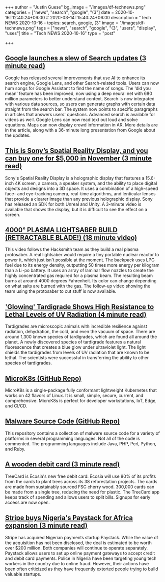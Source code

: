 +++
author = "Justin Guese"
bg_image = "/images/df-technews.png"
categories = ["news", "search", "google", "(3"]
date = 2020-10-16T12:40:24+06:00 # 2020-03-14T15:40:24+06:00
description = "Tech NEWS 2020-10-16 - topics: search, google, (3"
image = "/images/df-technews.png"
tags = ["news", "search", "google", "(3", "users", "display", "uses"]
title = "Tech NEWS 2020-10-16"
type = "post"

+++

## [Google launches a slew of Search updates (3 minute read)](https://techcrunch.com/2020/10/15/google-launches-a-slew-of-search-updates//1/0100017530e18204-ea7a8dc5-ce83-430f-9577-5af29d2499e9-000000/XcjKYIdw7Nfw0iP6dhLiiuq2MmmKbPfROWGVfji1DrE=163)

Google has released several improvements that use AI to enhance its search engine, Google Lens, and other Search-related tools. Users can now hum songs for Google Assistant to find the name of songs. The 'did you mean' feature has been improved, now using a deep neural net with 680 million parameters to better understand context. Search is now integrated with various data sources, so users can generate graphs with certain data straight from the search bar. The system now points to specific paragraphs in articles that answers users' questions. Advanced search is available for videos as well. Google Lens can now read text out loud and solve equations. Maps can now display crowd information in AR. More details are in the article, along with a 36-minute long presentation from Google about the updates.

## [This is Sony’s Spatial Reality Display, and you can buy one for $5,000 in November (3 minute read)](https://www.theverge.com/circuitbreaker/2020/10/15/21518679/sony-spacial-reality-display-hands-on-holographic-elf-sr1/1/0100017530e18204-ea7a8dc5-ce83-430f-9577-5af29d2499e9-000000/RgXmdJeiw7S_ZU3i6xsJhVG1CdxxwAqF1y6bWloTYCM=163)

Sony's Spatial Reality Display is a holographic display that features a 15.6-inch 4K screen, a camera, a speaker system, and the ability to place digital objects and designs into a 3D space. It uses a combination of a high-speed face- and eye-tracking camera, real-time algorithms, and lenticular lenses that provide a clearer image than any previous holographic display. Sony has released an SDK for both Unreal and Unity. A 3-minute video is available that shows the display, but it is difficult to see the effect on a screen.

## [4000° PLASMA LIGHTSABER BUILD (RETRACTABLE BLADE!) (18 minute video)](https://www.youtube.com/watch?v=xC6J4T_hUKg/1/0100017530e18204-ea7a8dc5-ce83-430f-9577-5af29d2499e9-000000/PtXtv5bAdmK3gKpDDYBKIE-97_Dmu83oWciV_n4Hqt4=163)

This video follows the Hacksmith team as they build a real plasma protosaber. A real lightsaber would require a tiny portable nuclear reactor to power it, which just isn't possible at the moment. The backpack uses LPG fuel due to its energy density, outputting 50 times more energy per kilogram than a Li-po battery. It uses an array of laminar flow nozzles to create the highly concentrated gas required for a plasma beam. The resulting beam burns at around 4000 degrees Fahrenheit. Its color can change depending on what salts are burned with the gas. The follow-up video showing the team using the protosaber to cut stuff is now available.

## ['Glowing' Tardigrade Shows High Resistance to Lethal Levels of UV Radiation (4 minute read)](https://interestingengineering.com/glowing-tardigrade-shows-high-resistance-to-lethal-levels-of-uv-radiation/1/0100017530e18204-ea7a8dc5-ce83-430f-9577-5af29d2499e9-000000/oteAyVp0xt0k1ApmnY6mdhBGDDHdUwbip4KfhwxCnbc=163)

Tardigrades are microscopic animals with incredible resilience against radiation, dehydration, the cold, and even the vacuum of space. There are around 1,300 known species of tardigrades, which are found all around the planet. A newly discovered species of tardigrade features a natural fluorescence that creates a blue glow under ultraviolet light. The light shields the tardigrades from levels of UV radiation that are known to be lethal. The scientists were successful in transferring the ability to other species of tardigrades.

## [MicroK8s (GitHub Repo)](https://github.com/ubuntu/microk8s/1/0100017530e18204-ea7a8dc5-ce83-430f-9577-5af29d2499e9-000000/S8IV_z2jPRsM-7LPmfmynTrkOPS4nPkgqRFb_9gmc9w=163)

MicroK8s is a single-package fully conformant lightweight Kubernetes that works on 42 flavors of Linux. It is small, simple, secure, current, and comprehensive. MicroK8s is perfect for developer workstations, IoT, Edge, and CI/CD.

## [Malware Source Code (GitHub Repo)](https://github.com/vxunderground/MalwareSourceCode/1/0100017530e18204-ea7a8dc5-ce83-430f-9577-5af29d2499e9-000000/f1g0bm_WcT9tOIAaoVq-1BrO2JZuYjSOiVYvGCbSCjg=163)

This repository contains a collection of malware source code for a variety of platforms in several programming languages. Not all of the code is commented. The programming languages include Java, PHP, Perl, Python, and Ruby.

## [A wooden debit card (3 minute read)](https://blog.ecosia.org/treecard-debitcard//1/0100017530e18204-ea7a8dc5-ce83-430f-9577-5af29d2499e9-000000/9xUfOKxKxQEM2Q84iAccZEvXq5LcWYUQxPbl6LyDqS8=163)

TreeCard is Ecosia's new free debit card. Ecosia will use 80% of its profits from the cards to plant trees across its 38 reforestation projects. The cards are made from sustainably sourced FSC cherry wood. 300,000 cards can be made from a single tree, reducing the need for plastic. The TreeCard app keeps track of spending and allows users to split bills. Signups for early access are now open.

## [Stripe buys Nigeria's Paystack for Africa expansion (3 minute read)](https://qz.com/africa/1917940/stripes-buys-nigerias-paystack-for-africa-expansion//1/0100017530e18204-ea7a8dc5-ce83-430f-9577-5af29d2499e9-000000/jNGXGAmmXQDDCGuQHLdRCVFm0e5DrF0U5ALBJz3XWmw=163)

Stripe has acquired Nigerian payments startup Paystack. While the value of the acquisition has not been disclosed, the deal is estimated to be worth over $200 million. Both companies will continue to operate separately. Paystack allows users to set up online payment gateways to accept credit and debit card payments. Police in Nigeria have been targeting young tech workers in the country due to online fraud. However, their actions have been often criticized as they have frequently extorted people trying to build valuable startups.

